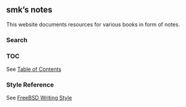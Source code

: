 ## **smk’s notes**

This website documents resources for various books in form of notes.

### Search

<script async src="https://cse.google.com/cse.js?cx=82ec8d4be571a67ed"></script>
<div class="gcse-search"></div>

### TOC

See [Table of Contents](./toc.md)

### Style Reference

See [FreeBSD Writing Style](https://docs.freebsd.org/en/books/fdp-primer/writing-style/)



